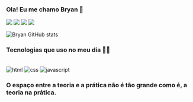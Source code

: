 ### Ola! Eu me chamo Bryan 👋


<div> 
  <a href="https://www.twitter.com/braiachef" target="_blank"><img src="https://img.shields.io/badge/Twitter-1DA1F2?style=for-the-badge&logo=twitter&logoColor=white" target="_blank"></a> 
  <a href="https://instagram.com/braiachef" target="_blank"><img src="https://img.shields.io/badge/-Instagram-%23E4405F?style=for-the-badge&logo=instagram&logoColor=white" target="_blank"></a>
  <a href = "mailto:hasagcontato@gmail.com"><img src="https://img.shields.io/badge/-Gmail-%23333?style=for-the-badge&logo=gmail&logoColor=white" target="_blank"></a>
  <a href="https://www.linkedin.com/in/bryan-alvarenga-77818723a" target="_blank"><img src="https://img.shields.io/badge/-LinkedIn-%230077B5?style=for-the-badge&logo=linkedin&logoColor=white" target="_blank"></a> 
  
  ![Bryan GitHub stats](https://github-readme-stats.vercel.app/api?username=braiachef&show_icons=true&theme=dark)
</div>

### Tecnologias que uso no meu dia 👨‍💻

<div style="display: inline_block"><br/>
  <img align="center" alt="html" src="https://img.shields.io/badge/HTML-239120?style=for-the-badge&logo=html5&logoColor=black" />
  <img align="center" alt="css" src="https://img.shields.io/badge/CSS-239120?&style=for-the-badge&logo=css3&logoColor=black" />
  <img align="center" alt="javascript" src="https://img.shields.io/badge/JavaScript-323330?style=for-the-badge&logo=javascript&logoColor=F7DF1E" /><br/>
</div>




### O espaço entre a teoria e a prática não é tão grande como é, a teoria na prática.
